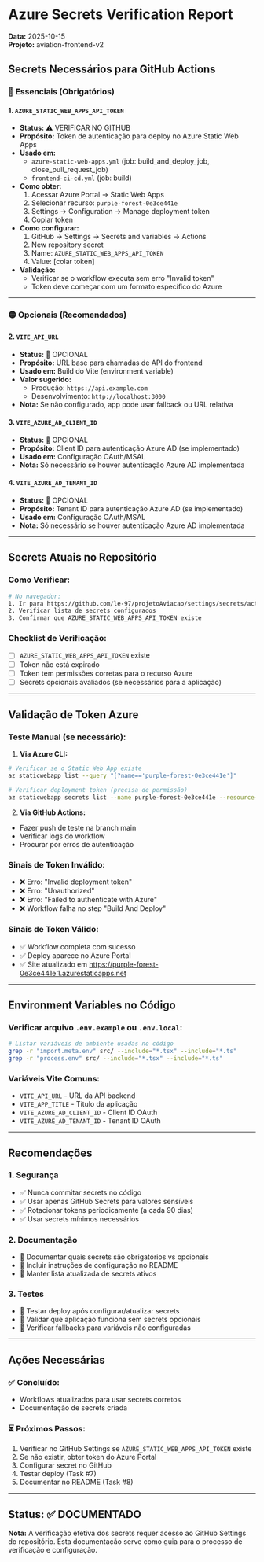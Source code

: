 # Azure Secrets Verification Report
**Data:** 2025-10-15  
**Projeto:** aviation-frontend-v2

## Secrets Necessários para GitHub Actions

### 🔴 **Essenciais (Obrigatórios)**

#### 1. `AZURE_STATIC_WEB_APPS_API_TOKEN`
- **Status:** ⚠️ VERIFICAR NO GITHUB
- **Propósito:** Token de autenticação para deploy no Azure Static Web Apps
- **Usado em:**
  - `azure-static-web-apps.yml` (job: build_and_deploy_job, close_pull_request_job)
  - `frontend-ci-cd.yml` (job: build)
- **Como obter:**
  1. Acessar Azure Portal → Static Web Apps
  2. Selecionar recurso: `purple-forest-0e3ce441e`
  3. Settings → Configuration → Manage deployment token
  4. Copiar token
- **Como configurar:**
  1. GitHub → Settings → Secrets and variables → Actions
  2. New repository secret
  3. Name: `AZURE_STATIC_WEB_APPS_API_TOKEN`
  4. Value: [colar token]
- **Validação:** 
  - Verificar se o workflow executa sem erro "Invalid token"
  - Token deve começar com um formato específico do Azure

---

### 🟡 **Opcionais (Recomendados)**

#### 2. `VITE_API_URL`
- **Status:** 📝 OPCIONAL
- **Propósito:** URL base para chamadas de API do frontend
- **Usado em:** Build do Vite (environment variable)
- **Valor sugerido:** 
  - Produção: `https://api.example.com`
  - Desenvolvimento: `http://localhost:3000`
- **Nota:** Se não configurado, app pode usar fallback ou URL relativa

#### 3. `VITE_AZURE_AD_CLIENT_ID`
- **Status:** 📝 OPCIONAL
- **Propósito:** Client ID para autenticação Azure AD (se implementado)
- **Usado em:** Configuração OAuth/MSAL
- **Nota:** Só necessário se houver autenticação Azure AD implementada

#### 4. `VITE_AZURE_AD_TENANT_ID`
- **Status:** 📝 OPCIONAL
- **Propósito:** Tenant ID para autenticação Azure AD (se implementado)
- **Usado em:** Configuração OAuth/MSAL
- **Nota:** Só necessário se houver autenticação Azure AD implementada

---

## Secrets Atuais no Repositório

### Como Verificar:
```bash
# No navegador:
1. Ir para https://github.com/le-97/projetoAviacao/settings/secrets/actions
2. Verificar lista de secrets configurados
3. Confirmar que AZURE_STATIC_WEB_APPS_API_TOKEN existe
```

### Checklist de Verificação:
- [ ] `AZURE_STATIC_WEB_APPS_API_TOKEN` existe
- [ ] Token não está expirado
- [ ] Token tem permissões corretas para o recurso Azure
- [ ] Secrets opcionais avaliados (se necessários para a aplicação)

---

## Validação de Token Azure

### Teste Manual (se necessário):
1. **Via Azure CLI:**
```bash
# Verificar se o Static Web App existe
az staticwebapp list --query "[?name=='purple-forest-0e3ce441e']"

# Verificar deployment token (precisa de permissão)
az staticwebapp secrets list --name purple-forest-0e3ce441e --resource-group <rg-name>
```

2. **Via GitHub Actions:**
- Fazer push de teste na branch main
- Verificar logs do workflow
- Procurar por erros de autenticação

### Sinais de Token Inválido:
- ❌ Erro: "Invalid deployment token"
- ❌ Erro: "Unauthorized"
- ❌ Erro: "Failed to authenticate with Azure"
- ❌ Workflow falha no step "Build And Deploy"

### Sinais de Token Válido:
- ✅ Workflow completa com sucesso
- ✅ Deploy aparece no Azure Portal
- ✅ Site atualizado em https://purple-forest-0e3ce441e.1.azurestaticapps.net

---

## Environment Variables no Código

### Verificar arquivo `.env.example` ou `.env.local`:
```bash
# Listar variáveis de ambiente usadas no código
grep -r "import.meta.env" src/ --include="*.tsx" --include="*.ts"
grep -r "process.env" src/ --include="*.tsx" --include="*.ts"
```

### Variáveis Vite Comuns:
- `VITE_API_URL` - URL da API backend
- `VITE_APP_TITLE` - Título da aplicação
- `VITE_AZURE_AD_CLIENT_ID` - Client ID OAuth
- `VITE_AZURE_AD_TENANT_ID` - Tenant ID OAuth

---

## Recomendações

### 1. **Segurança**
- ✅ Nunca commitar secrets no código
- ✅ Usar apenas GitHub Secrets para valores sensíveis
- ✅ Rotacionar tokens periodicamente (a cada 90 dias)
- ✅ Usar secrets mínimos necessários

### 2. **Documentação**
- 📝 Documentar quais secrets são obrigatórios vs opcionais
- 📝 Incluir instruções de configuração no README
- 📝 Manter lista atualizada de secrets ativos

### 3. **Testes**
- 🧪 Testar deploy após configurar/atualizar secrets
- 🧪 Validar que aplicação funciona sem secrets opcionais
- 🧪 Verificar fallbacks para variáveis não configuradas

---

## Ações Necessárias

### ✅ Concluído:
- Workflows atualizados para usar secrets corretos
- Documentação de secrets criada

### ⏳ Próximos Passos:
1. Verificar no GitHub Settings se `AZURE_STATIC_WEB_APPS_API_TOKEN` existe
2. Se não existir, obter token do Azure Portal
3. Configurar secret no GitHub
4. Testar deploy (Task #7)
5. Documentar no README (Task #8)

---

## Status: ✅ DOCUMENTADO

**Nota:** A verificação efetiva dos secrets requer acesso ao GitHub Settings do repositório. 
Esta documentação serve como guia para o processo de verificação e configuração.
